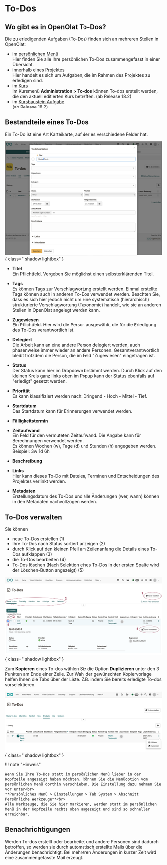# To-Dos

## Wo gibt es in OpenOlat To-Dos?

Die zu erledigenden Aufgaben (To-Dos) finden sich an mehreren Stellen in OpenOlat:

* im [persönlichen Menü](../personal_menu/To-Dos.de.md)<br>
Hier finden Sie alle Ihre persönlichen To-Dos zusammengefasst in einer Übersicht.
* innerhalb eines [Projektes](../area_modules/Project_Todos.de.md)<br>
Hier handelt es sich um Aufgaben, die im Rahmen des Projektes zu erledigen sind.
* im [Kurs](../learningresources/Course_todos.de.md)<br>
Im Kursmenü **Administration > To-dos** können To-dos erstellt werden, die den aktuell editierten Kurs betreffen.
(ab Release 18.2)
* im [Kursbaustein Aufgabe](../learningresources/Course_Element_Task.de.md)<br>
(ab Release 18.2)


## Bestandteile eines To-Dos

Ein To-Do ist eine Art Karteikarte, auf der es verschiedene Felder hat. 

![to_do_basics_elements_v1_de.png](assets/to_do_basics_elements_v1_de.png){ class=" shadow lightbox" }

* **Titel**<br>
Ein Pflichtfeld. Vergeben Sie möglichst einen selbsterklärenden Titel.
* **Tags**<br>
Es können Tags zur Verschlagwortung erstellt werden. Einmal erstellte Tags können auch in anderen To-Dos verwendet werden. Beachten Sie, dass es sich hier jedoch nicht um eine systematisch (hierarchisch) strukturierte Verschlagwortung (Taxonomie) handelt, wie sie an anderen Stellen in OpenOlat angelegt werden kann.
* **Zugewiesen**<br> 
Ein Pflichtfeld. Hier wird die Person ausgewählt, die für die Erledigung des To-Dos verantwortlich ist.
* **Delegiert**<br> Die Arbeit kann an eine andere Person delegiert werden, auch phasenweise immer wieder an andere Personen. Gesamtverantwortlich bleibt trotzdem die Person, die im Feld "Zugewiesen" eingetragen ist.
* **Status**<br>
Der Status kann hier im Dropdown brstimmt werden. Durch Klick auf den kleinen Kreis ganz links oben im Popup kann der Status ebenfalls auf "erledigt" gesetzt werden.
* **Priorität**<br>
Es kann klassifiziert werden nach: Dringend - Hoch - Mittel - Tief.
* **Startdatum**<br>
Das Startdatum kann für Erinnerungen verwendet werden.
* **Fälligkeitstermin**<br>

* **Zeitaufwand**<br>
Ein Feld für den vermuteten Zeitaufwand. Die Angabe kann für Berechnungen verwendet werden.<br>
Es können Wochen (w), Tage (d) und Stunden (h) angegeben werden. Beispiel: 3w 1d 6h
* **Beschreibung**<br>

* **Links**<br>
Hier kann dieses To-Do mit Dateien, Terminen und Entscheidungen des Projektes verlinkt werden.
* **Metadaten**<br>
Erstellungsdatum des To-Dos und alle Änderungen (wer, wann) können in den Metadaten nachvollzogen werden.




## To-Dos verwalten

Sie können

* neue To-Dos erstellen (1)
* Ihre To-Dos nach Status sortiert anzeigen (2)
* durch Klick auf den kleinen Pfeil am Zeilenanfang die Details eines To-Dos aufklappen (3)
* die To-Dos bearbeiten (4)
* To-Dos löschen (Nach Selektion eines To-Dos in der ersten Spalte wird der Löschen-Button angezeigt) (5)

![to-do_example_v1_de.png](assets/to-do_example_v1_de.png){ class=" shadow lightbox" }

Zum **Kopieren** eines To-dos wählen Sie die Option **Duplizieren** unter den 3 Punkten am Ende einer Zeile. Zur Wahl der gewünschten Kopiervorlage helfen Ihnen die Tabs über der Liste. Z.B. indem Sie bereits erledigte To-dos vorselektieren.

![to_do_basics_duplicate_v1_de.png](assets/to_do_basics_duplicate_v1_de.png){ class=" shadow lightbox" }

!!! note "Hinweis"

    Wenn Sie Ihre To-Dos statt im persönlichen Menü lieber in der Kopfzeile angezeigt haben möchten, können Sie die Menüoption vom persönlichen Menü dorthin verschieben. Die Einstellung dazu nehmen Sie vor unter<br>
    **Persönliches Menü > Einstellungen > Tab System > Abschnitt Persönliche Werkzeuge**<br>
    Alle Werkzeuge, die Sie hier markieren, werden statt im persönlichen Menü in der Kopfzeile rechts oben angezeigt und sind so schneller erreichbar.


## Benachrichtigungen

Werden To-dos erstellt oder bearbeitet und andere Personen sind dadurch betroffen, so werden sie durch automatisch erstellte Mails über die Änderungen benachrichtigt. Bei mehreren Änderungen in kurzer Zeit wird eine zusammengefasste Mail erzeugt.
